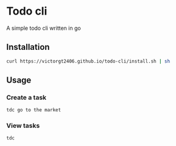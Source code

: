 # Todo cli
A simple todo cli written in go

## Installation

```bash
curl https://victorgt2406.github.io/todo-cli/install.sh | sh
```

## Usage

### Create a task
```bash
tdc go to the market
```

### View tasks
```bash
tdc
```
